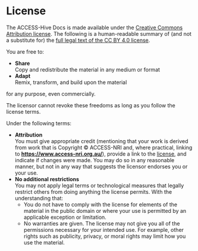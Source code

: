 [cc-by-human]: https://creativecommons.org/licenses/by/4.0/
[cc-by-legal]: https://creativecommons.org/licenses/by/4.0/legalcode

#  License 

The ACCESS-Hive Docs is made available under the [Creative Commons Attribution
license][cc-by-human]. The following is a human-readable summary of
(and not a substitute for) the [full legal text of the CC BY 4.0
license][cc-by-legal].

You are free to:

- **Share**<br>
  Copy and redistribute the material in any medium or format
- **Adapt**<br>
  Remix, transform, and build upon the material

for any purpose, even commercially.

The licensor cannot revoke these freedoms as long as you follow the
license terms.

Under the following terms:

- **Attribution**<br>
  You must give appropriate credit (mentioning that your work is derived from work that is Copyright © ACCESS-NRI and, where practical, linking to **https://www.access-nri.org.au/**), provide a link to the [license][cc-by-human], and indicate if changes were made. You may do so in any reasonable manner, but not in any way that suggests the licensor endorses you or your use.
- **No additional restrictions**<br>
  You may not apply legal terms or technological measures that legally restrict others from doing anything the license permits. With the understanding that:
    - You do not have to comply with the license for elements of the material in the public domain or where your use is permitted by an applicable exception or limitation.
    - No warranties are given. The license may not give you all of the permissions necessary for your intended use. For example, other rights such as publicity, privacy, or moral rights may limit how you use the material.